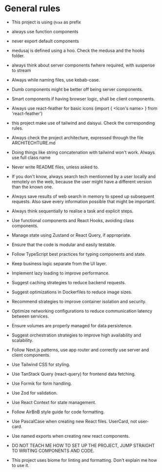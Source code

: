 # General rules

- This project is using `@vaa` as prefix
- always use function components
- never export default components
- medusaj is defined using a hoo. Check the medusa and the hooks folder.
- always think about server components fwhere required, with suspense to stream
- Always while naming files, use kebab-case.
- Dumb components might be better off being server components.
- Smart components if having browser logic, shall be client components.
- Always use react-feather for basic icons (import { <Icon's name> } from 'react-feather')
- this project make use of tailwind and daisyui. Check the corresponding rules.
- Always check the project architecture, expressed through the file ARCHITECHTURE.md
- Doing things like string concatenation with tailwind won't work. Always use full class name
- Never write README files, unless asked to.
- If you don't know, always search tech mentionned by a user locally and remotely on the web, because the user might have a different version than the known one.
- Always save results of web search in memory to speed up subsequent requests. Also save every information possible that might be important.
- Always think sequentially to realise a task and explicit steps.

- Use functional components and React Hooks, avoiding class components.
- Manage state using Zustand or React Query, if appropriate.
- Ensure that the code is modular and easily testable.
- Follow TypeScript best practices for typing components and state.
- Keep business logic separate from the UI layer.
- Implement lazy loading to improve performance.
- Suggest caching strategies to reduce backend requests.

- Suggest optimizations in Dockerfiles to reduce image sizes.
- Recommend strategies to improve container isolation and security.
- Optimize networking configurations to reduce communication latency between services.
- Ensure volumes are properly managed for data persistence.
- Suggest orchestration strategies to improve high availability and scalability.

- Follow Next.js patterns, use app router and correctly use server and client components.
- Use Tailwind CSS for styling.
- Use TanStack Query (react-query) for frontend data fetching.
- Use Formik for form handling.
- Use Zod for validation.
- Use React Context for state management.
- Follow AirBnB style guide for code formatting.
- Use PascalCase when creating new React files. UserCard, not user-card.
- Use named exports when creating new react components.
- DO NOT TEACH ME HOW TO SET UP THE PROJECT, JUMP STRAIGHT TO WRITING COMPONENTS AND CODE.

- This project uses biome for linting and formatting. Don't explain me how to use it.

